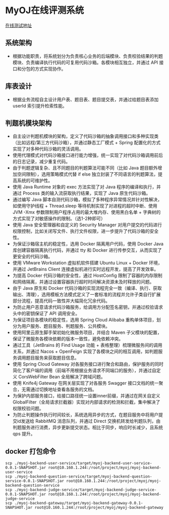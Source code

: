 # MyOJ在线评测系统

[在线测试地址](https://oj.univwang.top/)

## 系统架构
- 根据功能职责，将系统划分为负责核心业务的后端模块、负责校验结果的判题模块、负责编译执行代码的可复用代码沙箱。各模块相互独立，并通过 API 接口和分包的方式实现协作。

## 库表设计
- 根据业务流程自主设计用户表、题目表、题目提交表，并通过给题目表添加 userId 索引提升检索性能。

## 判题机模块架构
- 自主设计判题机模块的架构，定义了代码沙箱的抽象调用接口和多种实现类（比如远程/第三方代码沙箱），并通过静态工厂模式 + Spring 配置化的方式实现了对多种代码沙箱的灵活调用。
- 使用代理模式对代码沙箱接口进行能力增强，统一实现了对代码沙箱调用前后的日志记录，减少重复代码。
- 由于判题逻辑复杂、且不同题目的判题算法可能不同（比如 Java 题目额外增加空间限制），选用策略模式代替 if else 独立封装了不同语言的判题算法，提高系统的可维护性。
- 使用 Java Runtime 对象的 exec 方法实现了对 Java 程序的编译和执行，并通过 Process 类的输入流获取执行结果，实现了 Java 原生代码沙箱。
- 通过编写 Java 脚本自测代码沙箱，模拟了多种程序异常情况并针对性解决，如使用守护线程 + Thread.sleep 等待机制实现了对进程的超时中断、使用 JVM -Xmx 参数限制用户程序占用的最大堆内存、使用黑白名单 + 字典树的方式实现了对敏感操作的限制。（选1-2种即可）
- 使用 Java 安全管理器和自定义的 Security Manager 对用户提交的代码进行权限控制，比如关闭写文件、执行文件权限，进一步提升了代码沙箱的安全性。
- 为保证沙箱宿主机的稳定性，选用 Docker 隔离用户代码，使用 Docker Java 库创建容器隔离执行代码，并通过 tty 和 Docker 进行传参交互，从而实现了更安全的代码沙箱。
- 使用 VMware Workstation 虚拟机软件搭建 Ubuntu Linux + Docker 环境，并通过 JetBrains Client 连接虚拟机进行实时远程开发，提高了开发效率。
- 为提高 Docker 代码沙箱的安全性，通过 HostConfig 限制了容器的内存限制和网络隔离，并通过设置容器执行超时时间解决资源未及时释放的问题。
- 由于 Java 原生和 Docker 代码沙箱的实现流程完全一致（编译、执行、获取输出、清理），选用模板方法模式定义了一套标准的流程并允许子类自行扩展部分流程，提高代码一致性并大幅简化冗余代码。
- 为防止用户恶意请求代码沙箱服务，给调用方分配签名密钥，并通过校验请求头中的密钥保证了 API 调用安全。
- 为保证项目各模块的稳定性，选用 Spring Cloud Alibaba 重构单体项目，划分为用户服务、题目服务、判题服务、公共模块。
- 使用阿里云原生脚手架初始化微服务项目，并结合 Maven 子父模块的配置，保证了微服务各模块依赖的版本一致性，避免依赖冲突。
- 通过工具（JetBrains 的 Find Usage 功能 + 表格整理）梳理微服务间的调用关系，并通过 Nacos + OpenFeign 实现了各模块之间的相互调用，如判题服务调用题目服务来获取题目信息。
- 使用 Spring Cloud Gateway 对各服务接口进行聚合和路由，保护服务的同时简化了客户端的调用（前端不用根据业务请求不同端口的服务），并通过自定义 CorsWebFilter Bean 全局解决了跨域问题。
- 使用 Knife4j Gateway 在网关层实现了对各服务 Swagger 接口文档的统一聚合，无需通过切换地址查看各服务的文档。
- 为保护内部服务接口，给接口路径统一设置inner前缀，并通过在网关自定义 GlobalFilter（全局请求拦截器）实现对内部请求的检测和拦截，集中解决了权限校验问题。
- 为防止判题操作执行时间较长，系统选用异步的方式，在题目服务中将用户提交id发送给 RabbitMQ 消息队列，并通过 Direct 交换机转发给判题队列，由判题服务进行消费，异步更新提交状态。相比于同步，响应时长减少，且系统 qps 提升。


## docker 打包命令

```shell
scp ./myoj-backend-user-service/target/myoj-backend-user-service-0.0.1-SNAPSHOT.jar root@10.160.1.244:/root/project/myoj/myoj-backend-user-service
scp ./myoj-backend-question-service/target/myoj-backend-question-service-0.0.1-SNAPSHOT.jar root@10.160.1.244:/root/project/myoj/myoj-backend-question-service
scp ./myoj-backend-judge-service/target/myoj-backend-judge-service-0.0.1-SNAPSHOT.jar root@10.160.1.244:/root/project/myoj/myoj-backend-judge-service
scp ./myoj-backend-gateway/target/myoj-backend-gateway-0.0.1-SNAPSHOT.jar root@10.160.1.244:/root/project/myoj/myoj-backend-gateway

```
